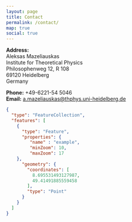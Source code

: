```yaml
---
layout: page
title: Contact
permalink: /contact/
map: true
social: true
---
```


**Address:**  
Aleksas Mazeliauskas  
Institute for Theoretical Physics  
Philosophenweg 12, R 108  
69120 Heidelberg  
Germany  

**Phone:** +49-6221-54 5046  
**Email:** <a.mazeliauskas@thphys.uni-heidelberg.de>

```geojson
{
  "type": "FeatureCollection",
  "features": [
    {
      "type": "Feature",
      "properties": {
         "name" : "example",
         "minZoom": 10,
         "maxZoom": 17
    },
      "geometry": {
        "coordinates": [
          8.695531493127987,
          49.41491885559458
        ],
        "type": "Point"
      }
    }
  ]
}
```
